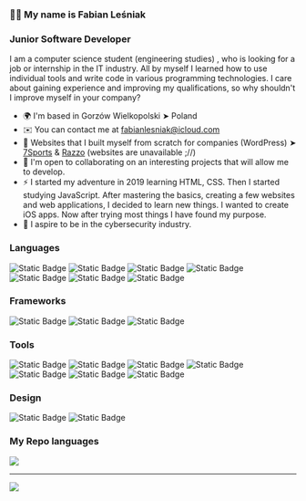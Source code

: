 ### 🙋‍♂️ My name is Fabian Leśniak
### Junior Software Developer<br/>
I am a computer science student (engineering studies) , who is looking for a job or internship in the IT industry. All by myself I learned how to use individual tools and write code in various programming technologies. I care about gaining experience and improving my qualifications, so why shouldn't I improve myself in your company?
* 🌍  I'm based in Gorzów Wielkopolski ➤ Poland
* ✉️  You can contact me at [fabianlesniak@icloud.com](mailto:fabianlesniak@icloud.com)
* 🚀  Websites that I built myself from scratch for companies (WordPress) ➤ [7Sports](https://7sports.pl) & [Razzo](https://razzo.com.pl) (websites are unavailable ;//)
* 🤝  I'm open to collaborating on an interesting projects that will allow me to develop.
* ⚡️  I started my adventure in 2019 learning HTML, CSS. Then I started studying JavaScript. After mastering the basics, creating a few websites and web applications, I decided to learn new things. I wanted to create iOS apps. Now after trying most things I have found my purpose.
* 🧠  I aspire to be in the cybersecurity industry.
  
### Languages
<p align="left">
<img alt="Static Badge" src="https://img.shields.io/badge/Swift-orange?style=for-the-badge">
<img alt="Static Badge" src="https://img.shields.io/badge/HTML-orangered?style=for-the-badge">
<img alt="Static Badge" src="https://img.shields.io/badge/CSS-dodgerblue?style=for-the-badge">
<img alt="Static Badge" src="https://img.shields.io/badge/JavaScript-yellow?style=for-the-badge">
<img alt="Static Badge" src="https://img.shields.io/badge/SQL-steelblue?style=for-the-badge">
<img alt="Static Badge" src="https://img.shields.io/badge/PHP-indigo?style=for-the-badge">
<img alt="Static Badge" src="https://img.shields.io/badge/C++-crimson?style=for-the-badge">
</p>

### Frameworks
<p align="left">
<img alt="Static Badge" src="https://img.shields.io/badge/SwiftUI-blue?style=for-the-badge">
<img alt="Static Badge" src="https://img.shields.io/badge/Sass-mediumvioletred?style=for-the-badge">
<img alt="Static Badge" src="https://img.shields.io/badge/MySQL-steel?style=for-the-badge">
</p>

### Tools
<p align="left">
<img alt="Static Badge" src="https://img.shields.io/badge/Git-coral?style=for-the-badge">
<img alt="Static Badge" src="https://img.shields.io/badge/WordPress-darkcyan?style=for-the-badge">
<img alt="Static Badge" src="https://img.shields.io/badge/phpMyAdmin-chocolate?style=for-the-badge">
<img alt="Static Badge" src="https://img.shields.io/badge/PrestaShop-lightslategray?style=for-the-badge">
<img alt="Static Badge" src="https://img.shields.io/badge/VS Code-cadetblue?style=for-the-badge">
<img alt="Static Badge" src="https://img.shields.io/badge/Xcode-forestgreen?style=for-the-badge">
<img alt="Static Badge" src="https://img.shields.io/badge/Microsoft Office-royalblue?style=for-the-badge">
</p>

### Design
<p align="left">
<img alt="Static Badge" src="https://img.shields.io/badge/Canva-skyblue?style=for-the-badge">
<img alt="Static Badge" src="https://img.shields.io/badge/Figma-cyan?style=for-the-badge">
</p>

### My Repo languages
![](https://github-readme-stats.vercel.app/api/top-langs/?username=savaqe21&theme=radical&hide_border=true&include_all_commits=false&count_private=false&layout=compact)

---
[![](https://visitcount.itsvg.in/api?id=savaqe21&icon=2&color=12)](https://visitcount.itsvg.in)

